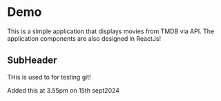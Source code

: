 # Demo

This is a simple application that displays movies from TMDB via API.
The application components are also designed in ReactJs!

## SubHeader

THis is used to for testing git!

Added this at 3.55pm on 15th sept2024
